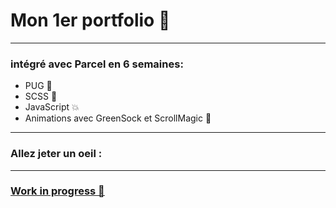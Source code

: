 <h1>Mon 1er portfolio 🚀</h1>
<hr>

<h3>intégré avec Parcel en 6 semaines:</h3>
<ul>
  <li>PUG 🐶</li>
  <li>SCSS 🎨</li>
  <li>JavaScript 💥</li>
  <li>Animations avec GreenSock et ScrollMagic 💫</li>
</ul>
<hr>

<h3>Allez jeter un oeil :</h3>
<a href="https://anthony-roux.netlify.app/
" target="_blank" >
<hr>

<h3>Work in progress 🚧</h3>
